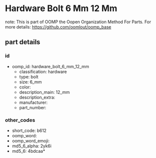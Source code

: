 # Hardware Bolt 6 Mm 12 Mm  

note: This is part of OOMP the Oopen Organization Method For Parts. For more details: https://github.com/oomlout/oomp_base

##  part details





### id
* oomp_id: hardware_bolt_6_mm_12_mm
  * classification: hardware
  * type: bolt
  * size: 6_mm
  * color: 
  * description_main: 12_mm
  * description_extra: 
  * manufacturer: 
  * part_number: 

### other_codes
* short_code: b612
* oomp_word: 
* oomp_word_emoji: 
* md5_6_alpha: 2yk6i
* md5_6: 4bdcaa* 